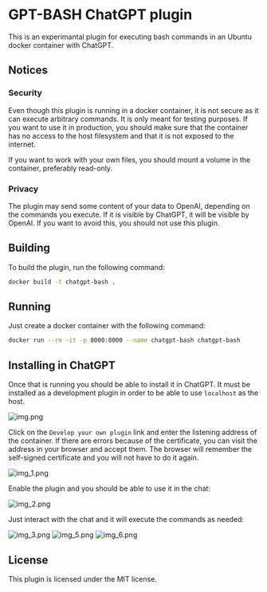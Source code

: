 # GPT-BASH ChatGPT plugin

This is an experimantal plugin for executing bash commands in an Ubuntu docker container with ChatGPT. 

## Notices

### Security

Even though this plugin is running in a docker container, it is not secure as it can execute arbitrary commands.
It is only meant for testing purposes. If you want to use it in production, you should make sure that the container
has no access to the host filesystem and that it is not exposed to the internet.

If you want to work with your own files, you should mount a volume in the container, preferably read-only.

### Privacy

The plugin may send some content of your data to OpenAI, depending on the commands you execute. If it is visible
by ChatGPT, it will be visible by OpenAI. If you want to avoid this, you should not use this plugin.

## Building

To build the plugin, run the following command:

```bash
docker build -t chatgpt-bash .
```

## Running

Just create a docker container with the following command:

```bash
docker run --rm -it -p 8000:8000 --name chatgpt-bash chatgpt-bash
```

## Installing in ChatGPT

Once that is running you should be able to install it in ChatGPT.
It must be installed as a development plugin in order to be able to use `localhost` as the host.

![img.png](img.png)

Click on the `Develop your own plugin` link and enter the listening address of the container. If
there are errors because of the certificate, you can visit the address in your browser and accept them. The
browser will remember the self-signed certificate and you will not have to do it again.

![img_1.png](img_1.png)

Enable the plugin and you should be able to use it in the chat:

![img_2.png](img_2.png)

Just interact with the chat and it will execute the commands as needed:

![img_3.png](img_3.png)
![img_5.png](img_5.png)
![img_6.png](img_6.png)

## License

This plugin is licensed under the MIT license. 

